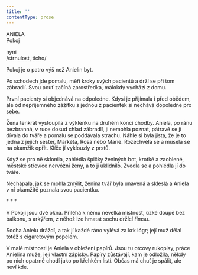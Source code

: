 ```yaml
---
title: ''
contentType: prose
---
```


ANIELA  
Pokoj

nyní  
/strnulost, ticho/

  

Pokoj je o patro výš než Anielin byt.

Po schodech jde pomalu, měří kroky svých pacientů a drží se při tom zábradlí. Svou pouť začíná zprostředka, málokdy vychází z domu.

První pacienty si objednává na odpoledne. Kdysi je přijímala i před obědem, ale od nepříjemného zážitku s jednou z pacientek si nechává dopoledne pro sebe.

Žena tenkrát vystoupila z výklenku na druhém konci chodby. Aniela, po ránu bezbranná, v ruce dosud chlad zábradlí, ji nemohla poznat, pátravě se jí dívala do tváře a pomalu se poddávala strachu. Náhle si byla jista, že je to jedna z jejích sester, Markéta, Rosa nebo Marie. Rozechvěla se a musela se na okamžik opřít. Klíče jí vyklouzly z prstů.

Když se pro ně sklonila, zahlédla špičky ženiných bot, krotké a zaoblené, městské střevíce nervózní ženy, a to ji uklidnilo. Zvedla se a pohlédla jí do tváře.

Nechápala, jak se mohla zmýlit, ženina tvář byla unavená a skleslá a Aniela v ní okamžitě poznala svou pacientku.

\* \* \*

  

V Pokoji jsou dvě okna. Přiléhá k němu nevelká místnost, úzké doupě bez balkonu, s arkýřem, z něhož lze hmatat sochu držící římsu.

Socha Anielu dráždí, a tak jí každé ráno vylévá za krk lógr; její muž dělal totéž s cigaretovým popelem.

V malé místnosti je Aniela v obležení papírů. Jsou tu otcovy rukopisy, práce Anielina muže, její vlastní zápisky. Papíry zůstávají, kam je odložila, někdy po nich opatrně chodí jako po křehkém listí. Občas má chuť je spálit, ale neví kde.
